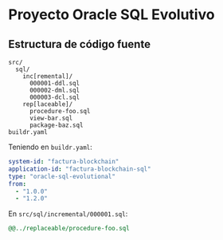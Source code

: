 # Proyecto Oracle SQL Evolutivo

## Estructura de código fuente

```tree
src/
  sql/
    inc[remental]/
      000001-ddl.sql
      000002-dml.sql
      000003-dcl.sql
    rep[laceable]/
      procedure-foo.sql
      view-bar.sql
      package-baz.sql
buildr.yaml
```

Teniendo en `buildr.yaml`:

```yaml
system-id: "factura-blockchain"
application-id: "factura-blockchain-sql"
type: "oracle-sql-evolutional"
from:
  - "1.0.0"
  - "1.2.0"
```

En `src/sql/incremental/000001.sql`:

```sql
@@../replaceable/procedure-foo.sql
```
